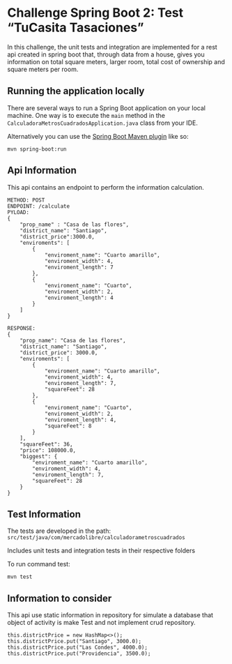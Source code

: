 # Challenge Spring Boot 2: Test “TuCasita Tasaciones”

In this challenge, the unit tests and integration are implemented for 
a rest api created in spring boot that, through data from a house, 
gives you information on total square meters, larger room, 
total cost of ownership and square meters per room.

## Running the application locally

There are several ways to run a Spring Boot application on your local machine. One way is to execute the `main` method in the `CalculadoraMetrosCuadradosApplication.java` class from your IDE.

Alternatively you can use the [Spring Boot Maven plugin](https://docs.spring.io/spring-boot/docs/current/reference/html/build-tool-plugins-maven-plugin.html) like so:

```shell
mvn spring-boot:run
```

## Api Information

This api contains an endpoint to perform the information calculation.
```shell
METHOD: POST
ENDPOINT: /calculate
PYLOAD: 
{
    "prop_name" : "Casa de las flores",
    "district_name": "Santiago",
    "district_price":3000.0,
    "enviroments": [
        {
            "enviroment_name": "Cuarto amarillo",
            "enviroment_width": 4,
            "enviroment_length": 7
        },
        {
            "enviroment_name": "Cuarto",
            "enviroment_width": 2,
            "enviroment_length": 4
        }
    ]
}
```

```shell
RESPONSE:
{
    "prop_name": "Casa de las flores",
    "district_name": "Santiago",
    "district_price": 3000.0,
    "enviroments": [
        {
            "enviroment_name": "Cuarto amarillo",
            "enviroment_width": 4,
            "enviroment_length": 7,
            "squareFeet": 28
        },
        {
            "enviroment_name": "Cuarto",
            "enviroment_width": 2,
            "enviroment_length": 4,
            "squareFeet": 8
        }
    ],
    "squareFeet": 36,
    "price": 108000.0,
    "biggest": {
        "enviroment_name": "Cuarto amarillo",
        "enviroment_width": 4,
        "enviroment_length": 7,
        "squareFeet": 28
    }
}
```
## Test Information

The tests are developed in the path: `src/test/java/com/mercadolibre/calculadorametroscuadrados`

Includes unit tests and integration tests in their respective folders

To run command test:
```shell
mvn test
```

## Information to consider

This api use static information in repository for simulate a database 
that object of activity is make Test and not implement crud repository.

```shell
this.districtPrice = new HashMap<>();
this.districtPrice.put("Santiago", 3000.0);
this.districtPrice.put("Las Condes", 4000.0);
this.districtPrice.put("Providencia", 3500.0);
```





